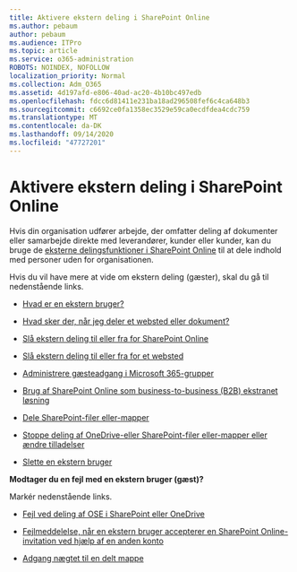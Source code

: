 ```yaml
---
title: Aktivere ekstern deling i SharePoint Online
ms.author: pebaum
author: pebaum
ms.audience: ITPro
ms.topic: article
ms.service: o365-administration
ROBOTS: NOINDEX, NOFOLLOW
localization_priority: Normal
ms.collection: Adm_O365
ms.assetid: 4d197afd-e806-40ad-ac20-4b10bc497edb
ms.openlocfilehash: fdcc6d81411e231ba18ad296508fef6c4ca648b3
ms.sourcegitcommit: c6692ce0fa1358ec3529e59ca0ecdfdea4cdc759
ms.translationtype: MT
ms.contentlocale: da-DK
ms.lasthandoff: 09/14/2020
ms.locfileid: "47727201"
---
```

# <a name="enable-external-sharing-in-sharepoint-online"></a>Aktivere ekstern deling i SharePoint Online

Hvis din organisation udfører arbejde, der omfatter deling af dokumenter eller samarbejde direkte med leverandører, kunder eller kunder, kan du bruge de [eksterne delingsfunktioner i SharePoint Online](https://docs.microsoft.com/sharepoint/external-sharing-overview) til at dele indhold med personer uden for organisationen.

Hvis du vil have mere at vide om ekstern deling (gæster), skal du gå til nedenstående links.

- [Hvad er en ekstern bruger?](https://docs.microsoft.com/sharepoint/external-sharing-overview#what-is-an-external-user)

- [Hvad sker der, når jeg deler et websted eller dokument?](https://docs.microsoft.com/sharepoint/external-sharing-overview#what-happens-when-i-share-a-site-or-document)

- [Slå ekstern deling til eller fra for SharePoint Online](https://docs.microsoft.com/sharepoint/turn-external-sharing-on-or-off)

- [Slå ekstern deling til eller fra for et websted](https://docs.microsoft.com/sharepoint/change-external-sharing-site)

- [Administrere gæsteadgang i Microsoft 365-grupper](https://docs.microsoft.com/microsoft-365/admin/create-groups/manage-guest-access-in-groups)

- [Brug af SharePoint Online som business-to-business (B2B) ekstranet løsning](https://docs.microsoft.com/sharepoint/create-b2b-extranet)

- [Dele SharePoint-filer eller-mapper](https://support.office.com/article/share-sharepoint-files-or-folders-1fe37332-0f9a-4719-970e-d2578da4941c)

- [Stoppe deling af OneDrive-eller SharePoint-filer eller-mapper eller ændre tilladelser](https://support.office.com/article/stop-sharing-onedrive-or-sharepoint-files-or-folders-or-change-permissions-0a36470f-d7fe-40a0-bd74-0ac6c1e13323)

- [Slette en ekstern bruger](https://docs.microsoft.com/sharepoint/remove-users#delete-a-guest-from-the-microsoft-365-admin-center)

**Modtager du en fejl med en ekstern bruger (gæst)?**

Markér nedenstående links. 

- [Fejl ved deling af OSE i SharePoint eller OneDrive](https://docs.microsoft.com/sharepoint/sharepoint-onedrive-error-message)

- [Fejlmeddelelse, når en ekstern bruger accepterer en SharePoint Online-invitation ved hjælp af en anden konto](https://docs.microsoft.com/sharepoint/support/sharing-and-permissions/error-when-external-user-accepts-an-invitation-by-using-another-account)

- [Adgang nægtet til en delt mappe](https://docs.microsoft.com/sharepoint/support/sharing-and-permissions/cannot-access-shared-folder)
